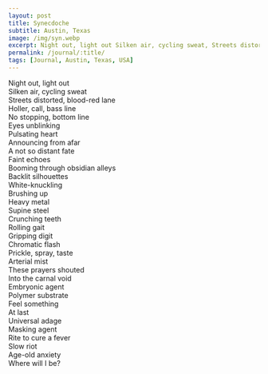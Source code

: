```yaml
---
layout: post
title: Synecdoche
subtitle: Austin, Texas
image: /img/syn.webp
excerpt: Night out, light out Silken air, cycling sweat, Streets distorted, blood-red lane, Holler, call, bass line, No stopping, bottom line, Eyes unblinking, Pulsating heart, Announcing from afar ...
permalink: /journal/:title/
tags: [Journal, Austin, Texas, USA]
---
```


Night out, light out  
Silken air, cycling sweat  
Streets distorted, blood-red lane  
Holler, call, bass line  
No stopping, bottom line  
Eyes unblinking  
Pulsating heart  
Announcing from afar  
A not so distant fate  
Faint echoes  
Booming through obsidian alleys  
Backlit silhouettes  
White-knuckling  
Brushing up  
Heavy metal  
Supine steel  
Crunching teeth  
Rolling gait  
Gripping digit  
Chromatic flash  
Prickle, spray, taste  
Arterial mist  
These prayers shouted  
Into the carnal void  
Embryonic agent  
Polymer substrate  
Feel something  
At last  
Universal adage  
Masking agent  
Rite to cure a fever  
Slow riot  
Age-old anxiety  
Where will I be?
